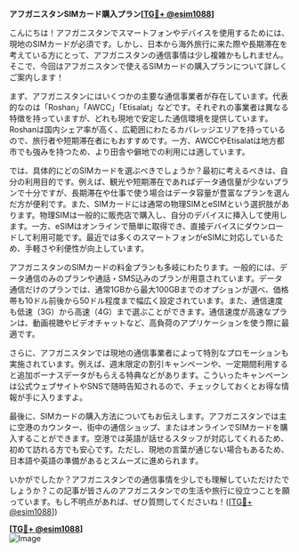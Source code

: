 **アフガニスタンSIMカード購入プラン[[TG💪+ @esim1088](https://t.me/s/esim1088)]**

こんにちは！アフガニスタンでスマートフォンやデバイスを使用するためには、現地のSIMカードが必須です。しかし、日本から海外旅行に来た際や長期滞在を考えている方にとって、アフガニスタンの通信事情は少し複雑かもしれません。そこで、今回はアフガニスタンで使えるSIMカードの購入プランについて詳しくご案内します！

まず、アフガニスタンにはいくつかの主要な通信事業者が存在しています。代表的なのは「Roshan」「AWCC」「Etisalat」などです。それぞれの事業者は異なる特徴を持っていますが、どれも現地で安定した通信環境を提供しています。Roshanは国内シェア率が高く、広範囲にわたるカバレッジエリアを持っているので、旅行者や短期滞在者にもおすすめです。一方、AWCCやEtisalatは地方都市でも強みを持つため、より田舎や僻地での利用には適しています。

では、具体的にどのSIMカードを選ぶべきでしょうか？最初に考えるべきは、自分の利用目的です。例えば、観光や短期滞在であればデータ通信量が少ないプランで十分ですが、長期滞在や仕事で使う場合はデータ容量が豊富なプランを選んだ方が便利です。また、SIMカードには通常の物理SIMとeSIMという選択肢があります。物理SIMは一般的に販売店で購入し、自分のデバイスに挿入して使用します。一方、eSIMはオンラインで簡単に取得でき、直接デバイスにダウンロードして利用可能です。最近では多くのスマートフォンがeSIMに対応しているため、手軽さや利便性が向上しています。

アフガニスタンのSIMカードの料金プランも多岐にわたります。一般的には、データ通信のみのプランや通話・SMS込みのプランが用意されています。データ通信だけのプランでは、通常1GBから最大100GBまでのオプションが選べ、価格帯も10ドル前後から50ドル程度まで幅広く設定されています。また、通信速度も低速（3G）から高速（4G）まで選ぶことができます。通信速度が高速なプランは、動画視聴やビデオチャットなど、高負荷のアプリケーションを使う際に最適です。

さらに、アフガニスタンでは現地の通信事業者によって特別なプロモーションも実施されています。例えば、週末限定の割引キャンペーンや、一定期間利用すると追加ボーナスデータがもらえる特典などがあります。こういったキャンペーンは公式ウェブサイトやSNSで随時告知されるので、チェックしておくとお得な情報が手に入りますよ。

最後に、SIMカードの購入方法についてもお伝えします。アフガニスタンでは主に空港のカウンター、街中の通信ショップ、またはオンラインでSIMカードを購入することができます。空港では英語が話せるスタッフが対応してくれるため、初めて訪れる方でも安心です。ただし、現地の言葉が通じない場合もあるため、日本語や英語の準備があるとスムーズに進められます。

いかがでしたか？アフガニスタンでの通信事情を少しでも理解していただけたでしょうか？この記事が皆さんのアフガニスタンでの生活や旅行に役立つことを願っています。もし不明点があれば、ぜひ質問してくださいね！([[TG💪+ @esim1088](https://t.me/s/esim1088)])

**[[TG💪+ @esim1088](https://t.me/s/esim1088)]**  
![Image](https://i.postimg.cc/Y0z9fWf4/image.png)